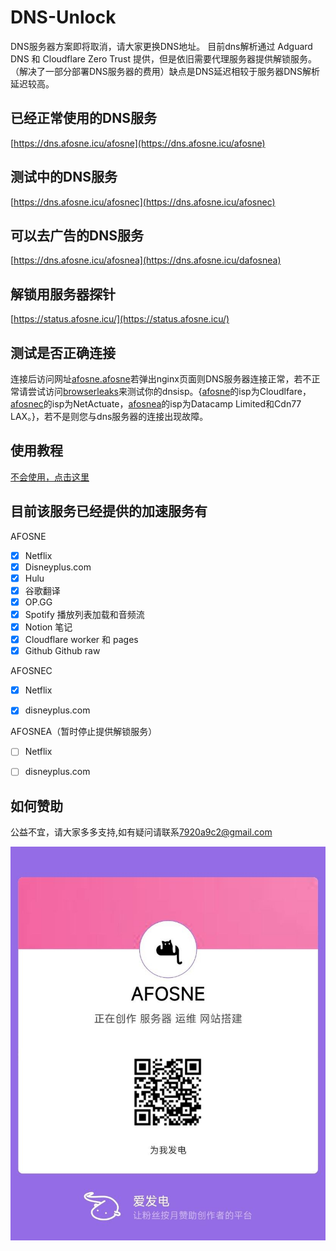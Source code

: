 # DNS-Unlock
  DNS服务器方案即将取消，请大家更换DNS地址。
  目前dns解析通过 Adguard DNS 和 Cloudflare Zero Trust 提供，但是依旧需要代理服务器提供解锁服务。（解决了一部分部署DNS服务器的费用）缺点是DNS延迟相较于服务器DNS解析延迟较高。

## 已经正常使用的DNS服务
[https://dns.afosne.icu/afosne](https://dns.afosne.icu/afosne)<br/>
## 测试中的DNS服务
[https://dns.afosne.icu/afosnec](https://dns.afosne.icu/afosnec)<br/>
## 可以去广告的DNS服务
[https://dns.afosne.icu/afosnea](https://dns.afosne.icu/dafosnea)<br/>

## 解锁用服务器探针
[https://status.afosne.icu/](https://status.afosne.icu/)

## 测试是否正确连接
  连接后访问网址[afosne.afosne](http://afosne.afosne/)若弹出nginx页面则DNS服务器连接正常，若不正常请尝试访问[browserleaks](https://browserleaks.com/dns)来测试你的dnsisp。{[afosne](https://dns.afosne.icu/dns-query)的isp为Cloudlfare，[afosnec](https://dns.afosne.icu/afosnec)的isp为NetActuate，[afosnea](https://dns.afosne.icu/afosnea)的isp为Datacamp Limited和Cdn77 LAX。}，若不是则您与dns服务器的连接出现故障。

## 使用教程

[不会使用，点击这里](/tutorial.md)


## 目前该服务已经提供的加速服务有
AFOSNE
- [x] Netflix 
- [x] Disneyplus.com 
- [x] Hulu 
- [x] 谷歌翻译
- [x] OP.GG
- [x] Spotify 播放列表加载和音频流
- [x] Notion 笔记
- [x] Cloudflare worker 和 pages
- [x] Github Github raw

AFOSNEC
      
- [x] Netflix 
- [x] disneyplus.com 


AFOSNEA（暂时停止提供解锁服务）

- [ ] Netflix 
- [ ] disneyplus.com 


## 如何赞助

公益不宜，请大家多多支持,如有疑问请联系[7920a9c2@gmail.com](mailto:7920a9c2@gmail.com) 

![爱发电](/img/afd.jpg)

